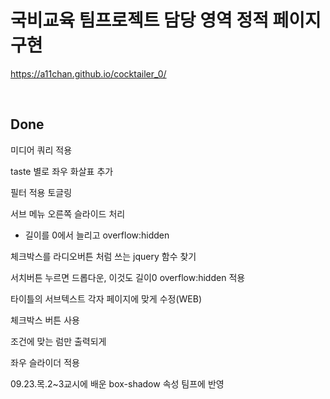 # 국비교육 팀프로젝트 담당 영역 정적 페이지 구현
https://a11chan.github.io/cocktailer_0/


&nbsp;
&nbsp;
## Done
미디어 쿼리 적용

taste 별로 좌우 화살표 추가

필터 적용 토글링

서브 메뉴 오른쪽 슬라이드 처리
- 길이를 0에서 늘리고 overflow:hidden

체크박스를 라디오버튼 처럼 쓰는  jquery 함수 찾기

서치버튼 누르면 드롭다운, 이것도 길이0 overflow:hidden 적용

타이틀의 서브텍스트 각자 페이지에 맞게 수정(WEB)

체크박스 버튼 사용

조건에 맞는 럼만 출력되게

좌우 슬라이더 적용

09.23.목.2~3교시에 배운 box-shadow 속성 팀프에 반영
